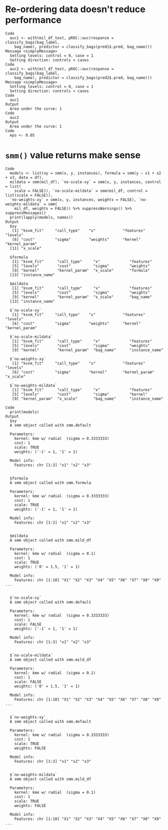 # Re-ordering data doesn't reduce performance

    Code
      auc1 <- with(mil_df_test, pROC::auc(response = classify_bags(bag_label,
        bag_name), predictor = classify_bags(pred1$.pred, bag_name)))
    Message <simpleMessage>
      Setting levels: control = 0, case = 1
      Setting direction: controls < cases
    Code
      auc2 <- with(mil_df_test, pROC::auc(response = classify_bags(bag_label,
        bag_name), predictor = classify_bags(pred2$.pred, bag_name)))
    Message <simpleMessage>
      Setting levels: control = 0, case = 1
      Setting direction: controls < cases
    Code
      auc1
    Output
      Area under the curve: 1
    Code
      auc2
    Output
      Area under the curve: 1
    Code
      eps <- 0.05

# `smm()` value returns make sense

    Code
      models <- list(xy = smm(x, y, instances), formula = smm(y ~ x1 + x2 + x3, data = df),
      mildata = smm(mil_df), `no-scale-xy` = smm(x, y, instances, control = list(
        scale = FALSE)), `no-scale-mildata` = smm(mil_df, control = list(scale = FALSE)),
      `no-weights-xy` = smm(x, y, instances, weights = FALSE), `no-weights-mildata` = smm(
        mil_df, weights = FALSE)) %>% suppressWarnings() %>% suppressMessages()
      print(lapply(models, names))
    Output
      $xy
       [1] "ksvm_fit"     "call_type"    "x"            "features"     "levels"      
       [6] "cost"         "sigma"        "weights"      "kernel"       "kernel_param"
      [11] "x_scale"     
      
      $formula
       [1] "ksvm_fit"      "call_type"     "x"             "features"     
       [5] "levels"        "cost"          "sigma"         "weights"      
       [9] "kernel"        "kernel_param"  "x_scale"       "formula"      
      [13] "instance_name"
      
      $mildata
       [1] "ksvm_fit"      "call_type"     "x"             "features"     
       [5] "levels"        "cost"          "sigma"         "weights"      
       [9] "kernel"        "kernel_param"  "x_scale"       "bag_name"     
      [13] "instance_name"
      
      $`no-scale-xy`
       [1] "ksvm_fit"     "call_type"    "x"            "features"     "levels"      
       [6] "cost"         "sigma"        "weights"      "kernel"       "kernel_param"
      
      $`no-scale-mildata`
       [1] "ksvm_fit"      "call_type"     "x"             "features"     
       [5] "levels"        "cost"          "sigma"         "weights"      
       [9] "kernel"        "kernel_param"  "bag_name"      "instance_name"
      
      $`no-weights-xy`
       [1] "ksvm_fit"     "call_type"    "x"            "features"     "levels"      
       [6] "cost"         "sigma"        "kernel"       "kernel_param" "x_scale"     
      
      $`no-weights-mildata`
       [1] "ksvm_fit"      "call_type"     "x"             "features"     
       [5] "levels"        "cost"          "sigma"         "kernel"       
       [9] "kernel_param"  "x_scale"       "bag_name"      "instance_name"
      
    Code
      print(models)
    Output
      $xy
      A smm object called with smm.default 
       
      Parameters: 
        kernel: kme w/ radial  (sigma = 0.3333333) 
        cost: 1 
        scale: TRUE 
        weights: ('-1' = 1, '1' = 1) 
       
      Model info: 
        Features: chr [1:3] "x1" "x2" "x3"
      
      
      $formula
      A smm object called with smm.formula 
       
      Parameters: 
        kernel: kme w/ radial  (sigma = 0.3333333) 
        cost: 1 
        scale: TRUE 
        weights: ('-1' = 1, '1' = 1) 
       
      Model info: 
        Features: chr [1:3] "x1" "x2" "x3"
      
      
      $mildata
      A smm object called with smm.mild_df 
       
      Parameters: 
        kernel: kme w/ radial  (sigma = 0.1) 
        cost: 1 
        scale: TRUE 
        weights: ('0' = 1.5, '1' = 1) 
       
      Model info: 
        Features: chr [1:10] "X1" "X2" "X3" "X4" "X5" "X6" "X7" "X8" "X9" ...
      
      
      $`no-scale-xy`
      A smm object called with smm.default 
       
      Parameters: 
        kernel: kme w/ radial  (sigma = 0.3333333) 
        cost: 1 
        scale: FALSE 
        weights: ('-1' = 1, '1' = 1) 
       
      Model info: 
        Features: chr [1:3] "x1" "x2" "x3"
      
      
      $`no-scale-mildata`
      A smm object called with smm.mild_df 
       
      Parameters: 
        kernel: kme w/ radial  (sigma = 0.1) 
        cost: 1 
        scale: FALSE 
        weights: ('0' = 1.5, '1' = 1) 
       
      Model info: 
        Features: chr [1:10] "X1" "X2" "X3" "X4" "X5" "X6" "X7" "X8" "X9" ...
      
      
      $`no-weights-xy`
      A smm object called with smm.default 
       
      Parameters: 
        kernel: kme w/ radial  (sigma = 0.3333333) 
        cost: 1 
        scale: TRUE 
        weights: FALSE 
       
      Model info: 
        Features: chr [1:3] "x1" "x2" "x3"
      
      
      $`no-weights-mildata`
      A smm object called with smm.mild_df 
       
      Parameters: 
        kernel: kme w/ radial  (sigma = 0.1) 
        cost: 1 
        scale: TRUE 
        weights: FALSE 
       
      Model info: 
        Features: chr [1:10] "X1" "X2" "X3" "X4" "X5" "X6" "X7" "X8" "X9" ...
      
      

